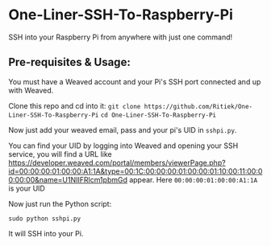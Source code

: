 # One-Liner-SSH-To-Raspberry-Pi
SSH into your Raspberry Pi from anywhere with just one command!

## Pre-requisites & Usage:

You must have a Weaved account and your Pi's SSH port connected and up with Weaved.

Clone this repo and cd into it:
`git clone https://github.com/Ritiek/One-Liner-SSH-To-Raspberry-Pi`
`cd One-Liner-SSH-To-Raspberry-Pi`

Now just add your weaved email, pass and your pi's UID in `sshpi.py`.

You can find your UID by logging into Weaved and opening your SSH service, you will find a URL like https://developer.weaved.com/portal/members/viewerPage.php?id=00:00:00:01:00:00:A1:1A&type=00:1C:00:00:00:01:00:00:01:10:00:11:00:00:00:00&name=U1NIIFRlcm1pbmGd appear.
Here `00:00:00:01:00:00:A1:1A` is your UID

Now just run the Python script:

`sudo python sshpi.py`

It will SSH into your Pi.

